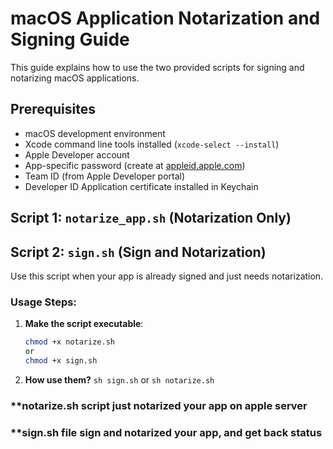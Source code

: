 # macOS Application Notarization and Signing Guide

This guide explains how to use the two provided scripts for signing and notarizing macOS applications.

## Prerequisites

- macOS development environment
- Xcode command line tools installed (`xcode-select --install`)
- Apple Developer account
- App-specific password (create at [appleid.apple.com](https://appleid.apple.com))
- Team ID (from Apple Developer portal)
- Developer ID Application certificate installed in Keychain

## Script 1: `notarize_app.sh` (Notarization Only)
## Script 2: `sign.sh` (Sign and Notarization)

Use this script when your app is already signed and just needs notarization.

### Usage Steps:

1. **Make the script executable**:
   ```bash
   chmod +x notarize.sh
   or
   chmod +x sign.sh
2. **How use them?**
   ```sh sign.sh``` or ```sh notarize.sh```

### **notarize.sh script just notarized your app on apple server
### **sign.sh file sign and notarized your app, and get back status